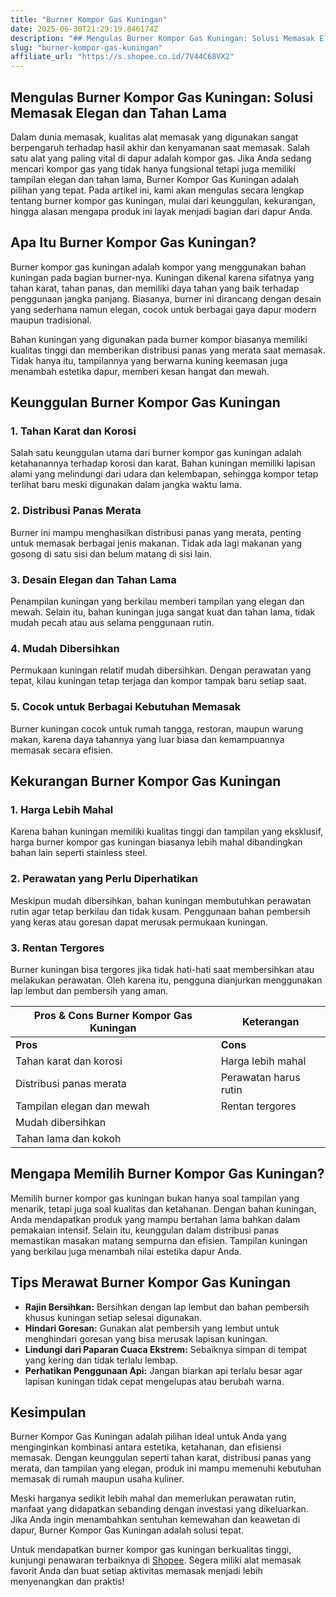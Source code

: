 ```yaml
---
title: "Burner Kompor Gas Kuningan"
date: 2025-06-30T21:29:19.846174Z
description: "## Mengulas Burner Kompor Gas Kuningan: Solusi Memasak Elegan dan Tahan Lama..."
slug: "burner-kompor-gas-kuningan"
affiliate_url: "https://s.shopee.co.id/7V44C68VX2"
---
```

## Mengulas Burner Kompor Gas Kuningan: Solusi Memasak Elegan dan Tahan Lama

Dalam dunia memasak, kualitas alat memasak yang digunakan sangat berpengaruh terhadap hasil akhir dan kenyamanan saat memasak. Salah satu alat yang paling vital di dapur adalah kompor gas. Jika Anda sedang mencari kompor gas yang tidak hanya fungsional tetapi juga memiliki tampilan elegan dan tahan lama, Burner Kompor Gas Kuningan adalah pilihan yang tepat. Pada artikel ini, kami akan mengulas secara lengkap tentang burner kompor gas kuningan, mulai dari keunggulan, kekurangan, hingga alasan mengapa produk ini layak menjadi bagian dari dapur Anda.

## Apa Itu Burner Kompor Gas Kuningan?

Burner kompor gas kuningan adalah kompor yang menggunakan bahan kuningan pada bagian burner-nya. Kuningan dikenal karena sifatnya yang tahan karat, tahan panas, dan memiliki daya tahan yang baik terhadap penggunaan jangka panjang. Biasanya, burner ini dirancang dengan desain yang sederhana namun elegan, cocok untuk berbagai gaya dapur modern maupun tradisional.

Bahan kuningan yang digunakan pada burner kompor biasanya memiliki kualitas tinggi dan memberikan distribusi panas yang merata saat memasak. Tidak hanya itu, tampilannya yang berwarna kuning keemasan juga menambah estetika dapur, memberi kesan hangat dan mewah.

## Keunggulan Burner Kompor Gas Kuningan

### 1. Tahan Karat dan Korosi

Salah satu keunggulan utama dari burner kompor gas kuningan adalah ketahanannya terhadap korosi dan karat. Bahan kuningan memiliki lapisan alami yang melindungi dari udara dan kelembapan, sehingga kompor tetap terlihat baru meski digunakan dalam jangka waktu lama.

### 2. Distribusi Panas Merata

Burner ini mampu menghasilkan distribusi panas yang merata, penting untuk memasak berbagai jenis makanan. Tidak ada lagi makanan yang gosong di satu sisi dan belum matang di sisi lain.

### 3. Desain Elegan dan Tahan Lama

Penampilan kuningan yang berkilau memberi tampilan yang elegan dan mewah. Selain itu, bahan kuningan juga sangat kuat dan tahan lama, tidak mudah pecah atau aus selama penggunaan rutin.

### 4. Mudah Dibersihkan

Permukaan kuningan relatif mudah dibersihkan. Dengan perawatan yang tepat, kilau kuningan tetap terjaga dan kompor tampak baru setiap saat.

### 5. Cocok untuk Berbagai Kebutuhan Memasak

Burner kuningan cocok untuk rumah tangga, restoran, maupun warung makan, karena daya tahannya yang luar biasa dan kemampuannya memasak secara efisien.

## Kekurangan Burner Kompor Gas Kuningan

### 1. Harga Lebih Mahal

Karena bahan kuningan memiliki kualitas tinggi dan tampilan yang eksklusif, harga burner kompor gas kuningan biasanya lebih mahal dibandingkan bahan lain seperti stainless steel.

### 2. Perawatan yang Perlu Diperhatikan

Meskipun mudah dibersihkan, bahan kuningan membutuhkan perawatan rutin agar tetap berkilau dan tidak kusam. Penggunaan bahan pembersih yang keras atau goresan dapat merusak permukaan kuningan.

### 3. Rentan Tergores

Burner kuningan bisa tergores jika tidak hati-hati saat membersihkan atau melakukan perawatan. Oleh karena itu, pengguna dianjurkan menggunakan lap lembut dan pembersih yang aman.

| **Pros & Cons Burner Kompor Gas Kuningan** | **Keterangan** |
|------------------------------|----------------|
| **Pros**                   | **Cons**     |
| Tahan karat dan korosi    | Harga lebih mahal |
| Distribusi panas merata   | Perawatan harus rutin |
| Tampilan elegan dan mewah| Rentan tergores |
| Mudah dibersihkan       |                                     |
| Tahan lama dan kokoh     |                                     |

## Mengapa Memilih Burner Kompor Gas Kuningan?

Memilih burner kompor gas kuningan bukan hanya soal tampilan yang menarik, tetapi juga soal kualitas dan ketahanan. Dengan bahan kuningan, Anda mendapatkan produk yang mampu bertahan lama bahkan dalam pemakaian intensif. Selain itu, keunggulan dalam distribusi panas memastikan masakan matang sempurna dan efisien. Tampilan kuningan yang berkilau juga menambah nilai estetika dapur Anda.

## Tips Merawat Burner Kompor Gas Kuningan

- **Rajin Bersihkan:** Bersihkan dengan lap lembut dan bahan pembersih khusus kuningan setiap selesai digunakan.
- **Hindari Goresan:** Gunakan alat pembersih yang lembut untuk menghindari goresan yang bisa merusak lapisan kuningan.
- **Lindungi dari Paparan Cuaca Ekstrem:** Sebaiknya simpan di tempat yang kering dan tidak terlalu lembap.
- **Perhatikan Penggunaan Api:** Jangan biarkan api terlalu besar agar lapisan kuningan tidak cepat mengelupas atau berubah warna.

## Kesimpulan

Burner Kompor Gas Kuningan adalah pilihan ideal untuk Anda yang menginginkan kombinasi antara estetika, ketahanan, dan efisiensi memasak. Dengan keunggulan seperti tahan karat, distribusi panas yang merata, dan tampilan yang elegan, produk ini mampu memenuhi kebutuhan memasak di rumah maupun usaha kuliner.

Meski harganya sedikit lebih mahal dan memerlukan perawatan rutin, manfaat yang didapatkan sebanding dengan investasi yang dikeluarkan. Jika Anda ingin menambahkan sentuhan kemewahan dan keawetan di dapur, Burner Kompor Gas Kuningan adalah solusi tepat.

Untuk mendapatkan burner kompor gas kuningan berkualitas tinggi, kunjungi penawaran terbaiknya di [Shopee](https://s.shopee.co.id/7V44C68VX2). Segera miliki alat memasak favorit Anda dan buat setiap aktivitas memasak menjadi lebih menyenangkan dan praktis!